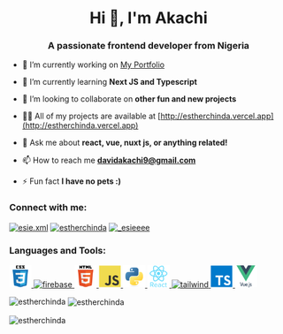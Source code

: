 <h1 align="center">Hi 👋, I'm Akachi</h1>
<h3 align="center">A passionate frontend developer from Nigeria</h3>


- 🔭 I’m currently working on [My Portfolio](http://estherchinda.vercel.app)

- 🌱 I’m currently learning **Next JS and Typescript**

- 👯 I’m looking to collaborate on **other fun and new projects**

- 👨‍💻 All of my projects are available at [http://estherchinda.vercel.app](http://estherchinda.vercel.app)

- 💬 Ask me about **react, vue, nuxt js, or anything related!**

- 📫 How to reach me **davidakachi9@gmail.com**


- ⚡ Fun fact **I have no pets :)**

<h3 align="left">Connect with me:</h3>
<p align="left">
<a href="https://twitter.com/esie.xml" target="blank"><img align="center" src="https://raw.githubusercontent.com/rahuldkjain/github-profile-readme-generator/master/src/images/icons/Social/twitter.svg" alt="esie.xml" height="30" width="40" /></a>
<a href="https://linkedin.com/in/estherchinda" target="blank"><img align="center" src="https://raw.githubusercontent.com/rahuldkjain/github-profile-readme-generator/master/src/images/icons/Social/linked-in-alt.svg" alt="estherchinda" height="30" width="40" /></a>
<a href="https://instagram.com/_esieeee" target="blank"><img align="center" src="https://raw.githubusercontent.com/rahuldkjain/github-profile-readme-generator/master/src/images/icons/Social/instagram.svg" alt="_esieeee" height="30" width="40" /></a>
</p>

<h3 align="left">Languages and Tools:</h3>
<p align="left"> <a href="https://www.w3schools.com/css/" target="_blank" rel="noreferrer"> <img src="https://raw.githubusercontent.com/devicons/devicon/master/icons/css3/css3-original-wordmark.svg" alt="css3" width="40" height="40"/> </a> <a href="https://firebase.google.com/" target="_blank" rel="noreferrer"> <img src="https://www.vectorlogo.zone/logos/firebase/firebase-icon.svg" alt="firebase" width="40" height="40"/> </a> <a href="https://www.w3.org/html/" target="_blank" rel="noreferrer"> <img src="https://raw.githubusercontent.com/devicons/devicon/master/icons/html5/html5-original-wordmark.svg" alt="html5" width="40" height="40"/> </a> <a href="https://developer.mozilla.org/en-US/docs/Web/JavaScript" target="_blank" rel="noreferrer"> <img src="https://raw.githubusercontent.com/devicons/devicon/master/icons/javascript/javascript-original.svg" alt="javascript" width="40" height="40"/> </a> <a href="https://www.python.org" target="_blank" rel="noreferrer"> <img src="https://raw.githubusercontent.com/devicons/devicon/master/icons/python/python-original.svg" alt="python" width="40" height="40"/> </a> <a href="https://reactjs.org/" target="_blank" rel="noreferrer"> <img src="https://raw.githubusercontent.com/devicons/devicon/master/icons/react/react-original-wordmark.svg" alt="react" width="40" height="40"/> </a> <a href="https://tailwindcss.com/" target="_blank" rel="noreferrer"> <img src="https://www.vectorlogo.zone/logos/tailwindcss/tailwindcss-icon.svg" alt="tailwind" width="40" height="40"/> </a> <a href="https://www.typescriptlang.org/" target="_blank" rel="noreferrer"> <img src="https://raw.githubusercontent.com/devicons/devicon/master/icons/typescript/typescript-original.svg" alt="typescript" width="40" height="40"/> </a> <a href="https://vuejs.org/" target="_blank" rel="noreferrer"> <img src="https://raw.githubusercontent.com/devicons/devicon/master/icons/vuejs/vuejs-original-wordmark.svg" alt="vuejs" width="40" height="40"/> </a> </p>

<p><img align="left" src="https://github-readme-stats.vercel.app/api/top-langs?username=estherchinda&show_icons=true&locale=en&layout=compact" alt="estherchinda" /></p>

<p>&nbsp;<img align="center" src="https://github-readme-stats.vercel.app/api?username=estherchinda&show_icons=true&locale=en" alt="estherchinda" /></p>

<p><img align="center" src="https://github-readme-streak-stats.herokuapp.com/?user=estherchinda&" alt="estherchinda" /></p>
